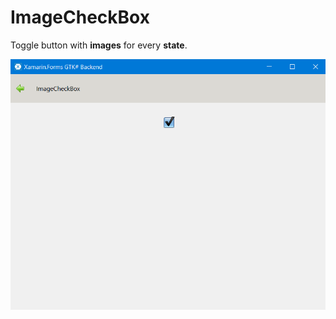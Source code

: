 # ImageCheckBox

Toggle button with **images** for every **state**.

![](../../images/imagecheckbox.png)